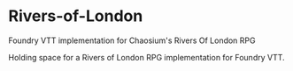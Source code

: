 # Rivers-of-London
Foundry VTT implementation for Chaosium's Rivers Of London RPG

Holding space for a Rivers of London RPG implementation for Foundry VTT.
